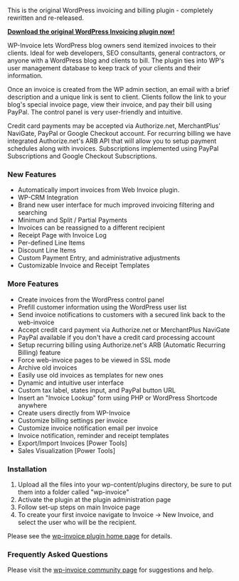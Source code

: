 This is the original WordPress invoicing and billing plugin - completely rewritten and re-released.

**[Download the original WordPress Invoicing plugin now!](http://downloads.wordpress.org/plugin/wp-invoice.zip)**

WP-Invoice lets WordPress blog owners send itemized invoices to their clients. Ideal for web developers, SEO consultants, general contractors, or anyone with a WordPress blog and clients to bill. The plugin ties into WP's user management database to keep track of your clients and their information.

Once an invoice is created from the WP admin section, an email with a brief description and a unique link is sent to client. Clients follow the link to your blog's special invoice page, view their invoice, and pay their bill using PayPal. The control panel is very user-friendly and intuitive.

Credit card payments may be accepted via Authorize.net, MerchantPlus' NaviGate, PayPal or Google Checkout account. For recurring billing we have integrated Authorize.net's ARB API that will allow you to setup payment schedules along with invoices. Subscriptions implemented using PayPal Subscriptions and Google Checkout Subscriptions.

### New Features

* Automatically import invoices from Web Invoice plugin.
* WP-CRM Integration
* Brand new user interface for much improved invoicing filtering and searching
* Minimum and Split / Partial Payments
* Invoices can be reassigned to a different recipient
* Receipt Page with Invoice Log
* Per-defined Line Items
* Discount Line Items
* Custom Payment Entry, and administrative adjustments
* Customizable Invoice and Receipt Templates

### More Features

* Create invoices from the WordPress control panel
* Prefill customer information using the WordPress user list
* Send invoice notifications to customers with a secured link back to the web-invoice
* Accept credit card payment via Authorize.net or MerchantPlus NaviGate
* PayPal available if you don't have a credit card processing account
* Setup recurring billing using Authorize.net's ARB (Automatic Recurring Billing) feature
* Force web-invoice pages to be viewed in SSL mode
* Archive old invoices
* Easily use old invoices as templates for new ones
* Dynamic and intuitive user interface
* Custom tax label, states input, and PayPal button URL
* Insert an "Invoice Lookup" form using PHP or WordPress Shortcode anywhere
* Create users directly from WP-Invoice
* Customize billing settings per invoice
* Customize invoice notification email per invoice
* Invoice notification, reminder and receipt templates
* Export/Import Invoices [Power Tools]
* Sales Visualization [Power Tools]

### Installation

1. Upload all the files into your wp-content/plugins directory, be sure to put them into a folder called "wp-invoice"
2. Activate the plugin at the plugin administration page
3. Follow set-up steps on main Invoice page
4. To create your first invoice navigate to Invoice -> New Invoice, and select the user who will be the recipient.

Please see the [wp-invoice plugin home page](https://usabilitydynamics.com/products/wp-invoice/) for details.

### Frequently Asked Questions

Please visit the [wp-invoice community page](https://usabilitydynamics.com/products/wp-invoice/forums/) for suggestions and help.
